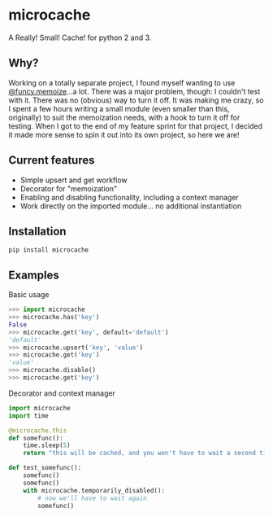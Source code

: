 # microcache

A Really! Small! Cache! for python 2 and 3.

## Why?

Working on a totally separate project, I found myself wanting to use [@funcy.memoize](http://funcy.readthedocs.org/en/stable/calc.html#memoize)...a lot.  There was a major problem, though: I couldn't test with it.  There was no (obvious) way to turn it off.  It was making me crazy, so I spent a few hours writing a small module (even smaller than this, originally) to suit the memoization needs, with a hook to turn it off for testing.  When I got to the end of my feature sprint for that project, I decided it made more sense to spin it out into its own project, so here we are!

## Current features

* Simple upsert and get workflow
* Decorator for "memoization"
* Enabling and disabling functionality, including a context manager
* Work directly on the imported module... no additional instantiation

## Installation

```
pip install microcache
```

## Examples

Basic usage
```python
>>> import microcache
>>> microcache.has('key')
False
>>> microcache.get('key', default='default')
'default'
>>> microcache.upsert('key', 'value')
>>> microcache.get('key')
'value'
>>> microcache.disable()
>>> microcache.get('key')
```

Decorator and context manager
```python
import microcache
import time

@microcache.this
def somefunc():
    time.sleep(5)
    return "this will be cached, and you won't have to wait a second time!"

def test_somefunc():
    somefunc()
    somefunc()
    with microcache.temporarily_disabled():
        # now we'll have to wait again
        somefunc()
```
